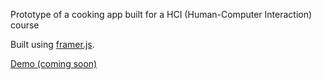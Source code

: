 Prototype of a cooking app built for a HCI (Human-Computer Interaction) course

Built using [framer.js](http://framerjs.com/).

[Demo (coming soon)](https://github.com/AjitPawar/cooking-app#)
